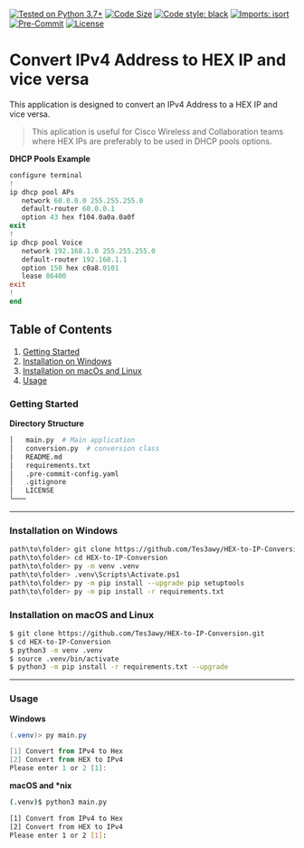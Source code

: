 [![Tested on Python 3.7+](https://img.shields.io/badge/python-3.7+-blue.svg?logo=python&style=flast-square)](https://www.python.org/downloads)
[![Code Size](https://img.shields.io/github/languages/code-size/Tes3awy/HEX-to-IP-Conversion?color=green&style=flast-square)](https://github.com/Tes3awy/HEX-to-IP-Conversion)
[![Code style: black](https://img.shields.io/badge/code%20style-black-000000.svg)](https://github.com/psf/black)
[![Imports: isort](https://img.shields.io/badge/%20imports-isort-%231674b1?style=flat-square&labelColor=ef8336)](https://pycqa.github.io/isort/)
[![Pre-Commit](https://img.shields.io/badge/pre--commit-enabled-brightgreen?logo=pre-commit&logoColor=white&style=flast-square)](https://github.com/pre-commit/pre-commit)
[![License](https://img.shields.io/github/license/Tes3awy/HEX-to-IP-Conversion?color=purple&style=flast-square)](https://github.com/Tes3awy/HEX-to-IP-Conversion)

# Convert IPv4 Address to HEX IP and vice versa

This application is designed to convert an IPv4 Address to a HEX IP and vice versa.

> This aplication is useful for Cisco Wireless and Collaboration teams where HEX IPs are preferably to be used in DHCP pools options.

**DHCP Pools Example**

```powershell
configure terminal
!
ip dhcp pool APs
   network 60.0.0.0 255.255.255.0
   default-router 60.0.0.1
   option 43 hex f104.0a0a.0a0f
exit
!
ip dhcp pool Voice
   network 192.168.1.0 255.255.255.0
   default-router 192.168.1.1
   option 150 hex c0a8.0101
   lease 86400
exit
!
end
```

## Table of Contents

1. [Getting Started](#getting-started)
2. [Installation on Windows](#installation-on-windows)
3. [Installation on macOs and Linux](#installation-on-macos-and-linux)
4. [Usage](#usage)

### Getting Started

**Directory Structure**

```bash
│   main.py  # Main application
│   conversion.py  # conversion class
│   README.md
│   requirements.txt
│   .pre-commit-config.yaml
│   .gitignore
│   LICENSE
└───
```

---

### Installation on Windows

```bash
path\to\folder> git clone https://github.com/Tes3awy/HEX-to-IP-Conversion.git
path\to\folder> cd HEX-to-IP-Conversion
path\to\folder> py -m venv .venv
path\to\folder> .venv\Scripts\Activate.ps1
path\to\folder> py -m pip install --upgrade pip setuptools
path\to\folder> py -m pip install -r requirements.txt
```

### Installation on macOS and Linux

```bash
$ git clone https://github.com/Tes3awy/HEX-to-IP-Conversion.git
$ cd HEX-to-IP-Conversion
$ python3 -m venv .venv
$ source .venv/bin/activate
$ python3 -m pip install -r requirements.txt --upgrade
```

---

### Usage

**Windows**

```powershell
(.venv)> py main.py

[1] Convert from IPv4 to Hex
[2] Convert from HEX to IPv4
Please enter 1 or 2 [1]:
```

**macOS and \*nix**

```bash
(.venv)$ python3 main.py

[1] Convert from IPv4 to Hex
[2] Convert from HEX to IPv4
Please enter 1 or 2 [1]:
```
